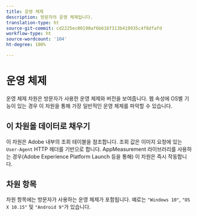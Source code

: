 ```yaml
---
title: 운영 체제
description: 방문자의 운영 체제입니다.
translation-type: ht
source-git-commit: cd2225ec00190af6b616f313b419935c4f8dfafd
workflow-type: ht
source-wordcount: '104'
ht-degree: 100%

---
```



# 운영 체제

운영 체제 차원은 방문자가 사용한 운영 체제와 버전을 보여줍니다. 웹 속성에 OS별 기능이 있는 경우 이 차원을 통해 가장 일반적인 운영 체제를 파악할 수 있습니다.

## 이 차원을 데이터로 채우기

이 차원은 Adobe 내부의 조회 테이블을 참조합니다. 조회 값은 이미지 요청에 있는 `User-Agent` HTTP 헤더를 기반으로 합니다. AppMeasurement 라이브러리를 사용하는 경우(Adobe Experience Platform Launch 등을 통해) 이 차원은 즉시 작동합니다. 

## 차원 항목

차원 항목에는 방문자가 사용하는 운영 체제가 포함됩니다. 예로는 `"Windows 10"`, `"OS X 10.15"` 및 `"Android 9"`가 있습니다.
